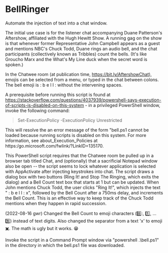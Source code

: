 # BellRinger

Automate the injection of text into a chat window.

The initial use case is for the listener chat accompanying Duane Patterson's Aftershow, affiliated with the Hugh Hewitt Show. A running gag on the show is that whenever former Representative John Campbell appears as a guest and mentions NBC's Chuck Todd, Duane rings an audio bell, and the chat participants (collectively known as Tribbles) count the bells. (It's like Groucho Marx and the What's My Line duck when the secret word is spoken.)

In the Chatwee room (at publication time, https://bit.ly/AftershowChat), emojis can be selected from a menu, or typed in the chat between colons. The bell emoji is : b e l l :  without the intervening spaces. 

A prerequisite before running this script is found at https://stackoverflow.com/questions/4037939/powershell-says-execution-of-scripts-is-disabled-on-this-system - in a privileged PowerShell window, invoke the following command:

> Set-ExecutionPolicy -ExecutionPolicy Unrestricted

This will resolve the an error message of the form "bell.ps1 cannot be loaded because running scripts is disabled on this system. For more information, see about_Execution_Policies at https:/go.microsoft.com/fwlink/?LinkID=135170. 

This PowerShell script requires that the Chatwee room be pulled up in a browser tab titled Chat, and (optionally) that a sacrificial Notepad window also be open -- the script seems to lock whatever application is selected with AppActivate after injecting keystrokes into chat. The script draws a dialog box with two buttons (Ring It! and Stop The Ringing, which exits the dialog) and a Bell Count text box that starts at 1 but can be updated. When John mentions Chuck Todd, the user clicks "Ring It!", which injects the text " : b e l l : x", followed by the Bell Count after a 750ms delay, and increments the Bell Count. This is an effective way to keep track of the Chuck Todd mentions when they happen in rapid succession. 

(2022-08-16 gwr) Changed the Bell Count to emoji characters (0️⃣:, 1️⃣, ... 9️⃣) instead of text digits. Also changed the separator from a text 'x' to emoji ✖️. The math is ugly but it works. 😁

Invoke the script in a Command Prompt window via "powershell .\bell.ps1" in the directory in which the bell.ps1 file was downloaded.

